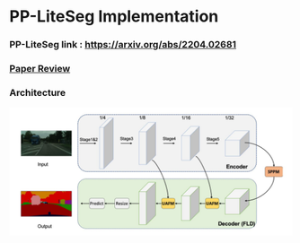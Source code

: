 # PP-LiteSeg Implementation 
### PP-LiteSeg link : https://arxiv.org/abs/2204.02681  
### [Paper Review](https://github.com/Sangh0/Segmentation/blob/main/PP-LiteSeg/PP-LiteSeg_paper.ipynb)
### Architecture  
<img src = "https://github.com/Sangh0/Segmentation/blob/main/PP-LiteSeg/figure/figure2.JPG?raw=true">
